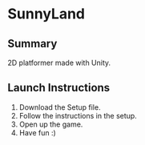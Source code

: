 # SunnyLand

## Summary
2D platformer made with Unity.

## Launch Instructions
1. Download the Setup file.
2. Follow the instructions in the setup.
3. Open up the game.
4. Have fun :)
